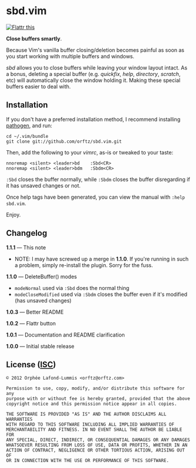 sbd.vim
=======

<a href="http://flattr.com/thing/477131/sbd-vim" target="_blank"><img src="http://api.flattr.com/button/flattr-badge-large.png" alt="Flattr this" title="Flattr this" border="0" /></a>

**Close buffers smartly**.

Because Vim's vanilla buffer closing/deletion becomes painful as soon as you start working with multiple buffers and windows.

*sbd* allows you to close buffers while leaving your window layout intact. As a bonus, deleting a special buffer (e.g. *quickfix*, *help*, *directory*, *scratch*, etc) will automatically close the window holding it. Making these special buffers easier to deal with.


## Installation

If you don't have a preferred installation method, I recommend installing [pathogen](https://github.com/tpope/vim-pathogen), and run:

    cd ~/.vim/bundle
    git clone git://github.com/orftz/sbd.vim.git

Then, add the following to your *vimrc*, as-is or tweaked to your taste:

    nnoremap <silent> <leader>bd    :Sbd<CR>
    nnoremap <silent> <leader>bdm   :Sbdm<CR>

`:Sbd` closes the buffer normally, while `:Sbdm` closes the buffer disregarding if it has unsaved changes or not.

Once help tags have been generated, you can view the manual with `:help sbd.vim`.

Enjoy.


## Changelog

**1.1.1** — This note

* NOTE: I may have screwed up a merge in **1.1.0**. If you're running in such a problem, simply re-install the plugin. Sorry for the fuss.

**1.1.0** — DeleteBuffer() modes

* `modeNormal` used via `:Sbd` does the normal thing
* `modeCloseModified` used via `:Sbdm` closes the buffer even if it's modified (has unsaved changes)

**1.0.3** — Better README

**1.0.2** — Flattr button

**1.0.1** — Documentation and README clarification

**1.0.0** — Initial stable release


## License ([ISC](https://en.wikipedia.org/wiki/ISC_license))

    © 2012 Orphée Lafond-Lummis <orftz@orftz.com>

    Permission to use, copy, modify, and/or distribute this software for any
    purpose with or without fee is hereby granted, provided that the above
    copyright notice and this permission notice appear in all copies.

    THE SOFTWARE IS PROVIDED "AS IS" AND THE AUTHOR DISCLAIMS ALL WARRANTIES
    WITH REGARD TO THIS SOFTWARE INCLUDING ALL IMPLIED WARRANTIES OF
    MERCHANTABILITY AND FITNESS. IN NO EVENT SHALL THE AUTHOR BE LIABLE FOR
    ANY SPECIAL, DIRECT, INDIRECT, OR CONSEQUENTIAL DAMAGES OR ANY DAMAGES
    WHATSOEVER RESULTING FROM LOSS OF USE, DATA OR PROFITS, WHETHER IN AN
    ACTION OF CONTRACT, NEGLIGENCE OR OTHER TORTIOUS ACTION, ARISING OUT OF
    OR IN CONNECTION WITH THE USE OR PERFORMANCE OF THIS SOFTWARE.

